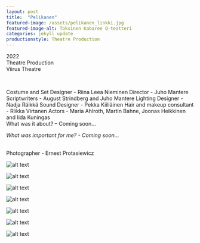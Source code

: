 ```yaml
---
layout: post
title:  "Pelikanen"
featured-image: /assets/pelikanen_linkki.jpg
featured-image-alt: Toksinen Kabaree Q-teatteri
categories: jekyll update
productionstyle: Theatre Production
---
```

  2022  
  Theatre Production  
  Viirus Theatre  

  <br/>

<p></p>  
  Costume and Set Designer - Riina Leea Nieminen  
  Director - Juho Mantere  
  Scriptwriters - August Strindberg and Juho Mantere  
  Lighting Designer - Nadja Räikkä  
  Sound Designer - Pekka Kiiliäinen   
  Hair and makeup consultant - Riikka Virtanen  
  Actors - Maria Ahlroth, Martin Bahne, Joonas Heikkinen and Iida Kuningas 
  
  <br/>

<div class="post-text-alone">  
  What was it about? – Coming soon... 
<p></p>
  <em>What was important for me? - Coming soon...</em>
</div>  
<p></p>
  
  <br/>  
  Photographer - Ernest Protasiewicz
  

![alt text](/assets/projects/pelikanen1.jpg)  
  
![alt text](/assets/projects/pelikanen2.jpg)

![alt text](/assets/projects/pelikanen3.jpg) 

![alt text](/assets/projects/pelikanen4.jpg)  

![alt text](/assets/projects/pelikanen5.jpg) 

![alt text](/assets/projects/pelikanen6.jpg)   
 
![alt text](/assets/projects/luonnos13.jpg)   



